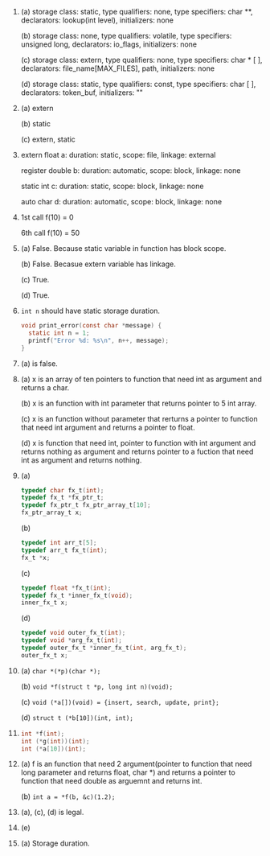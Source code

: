 1. (a) storage class: static, type qualifiers: none, type specifiers: char **, declarators: lookup(int level), initializers: none

   (b) storage class: none, type qualifiers: volatile, type specifiers: unsigned long, declarators: io_flags, initializers: none

   (c) storage class: extern, type qualifiers: none, type specifiers: char * [ ], declarators: file_name[MAX_FILES], path, initializers: none

   (d) storage class: static, type qualifiers: const, type specifiers: char [ ], declarators: token_buf, initializers: ""

2. (a) extern

   (b) static

   (c) extern, static

3. extern float a: duration: static, scope: file, linkage: external

   register double b: duration: automatic, scope: block, linkage: none

   static int c: duration: static, scope: block, linkage: none

   auto char d: duration: automatic, scope: block, linkage: none

4. 1st call f(10) = 0

   6th call f(10) = 50

5. (a) False. Because static variable in function has block scope.

   (b) False. Becasue extern variable has linkage.

   (c) True. 

   (d) True.

6. `int n` should have static storage duration.

   ```c
   void print_error(const char *message) {
     static int n = 1;
     printf("Error %d: %s\n", n++, message);
   }
   ```

7. (a) is false.

8. (a) x is an array of ten pointers to function that need int as argument and returns a char.

   (b) x is an function with int parameter that returns pointer to 5 int array.

   (c) x is an function without parameter that rerturns a pointer to function that need int argument and returns a pointer to float.

   (d) x is function that need int, pointer to function with int argument and returns nothing as argument and returns pointer to a fuction that need int as argument and returns nothing.

9. (a)

   ```c
   typedef char fx_t(int);
   typedef fx_t *fx_ptr_t;
   typedef fx_ptr_t fx_ptr_array_t[10];
   fx_ptr_array_t x;
   ```

   (b)

   ```c
   typedef int arr_t[5];
   typedef arr_t fx_t(int);
   fx_t *x;
   ```

   (c)

   ```c
   typedef float *fx_t(int);
   typedef fx_t *inner_fx_t(void);
   inner_fx_t x;
   ```

   (d)

   ```c
   typedef void outer_fx_t(int);
   typedef void *arg_fx_t(int);
   typedef outer_fx_t *inner_fx_t(int, arg_fx_t);
   outer_fx_t x;
   ```

10. (a)  `char *(*p)(char *);`

    (b)  `void *f(struct t *p, long int n)(void);`

    (c) `void (*a[])(void) = {insert, search, update, print};`

    (d) `struct t (*b[10])(int, int);`

11. ```c
    int *f(int);
    int (*g(int))(int);
    int (*a[10])(int);
    ```

12. (a) f is an function that need 2 argument(pointer to function that need long parameter and returns float, char *) and returns a pointer to function that need double as arguemnt and returns int.

    (b) `int a = *f(b, &c)(1.2);`

13. (a), (c), (d) is legal.

14. (e)

15. (a) Storage duration.
